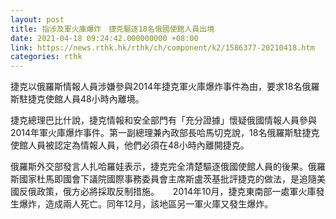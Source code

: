 ```yaml
---
layout: post
title: 指涉及軍火庫爆炸　捷克驅逐18名俄國使館人員出境
date: 2021-04-18 09:24:42.000000000 +08:00
link: https://news.rthk.hk/rthk/ch/component/k2/1586377-20210418.htm
categories: rthk
---
```


捷克以俄羅斯情報人員涉嫌參與2014年捷克軍火庫爆炸事件為由，要求18名俄羅斯駐捷克使館人員48小時內離境。

捷克總理巴比什說，捷克情報和安全部門有「充分證據」懷疑俄國情報人員參與2014年軍火庫爆炸事件。第一副總理兼內政部長哈馬切克說，18名俄羅斯駐捷克使館人員被認定為情報人員，他們必須在48小時內離開捷克。

俄羅斯外交部發言人扎哈羅娃表示，捷克完全清楚驅逐俄國使館人員的後果。俄羅斯國家杜馬即國會下議院國際事務委員會主席斯盧茨基批評捷克的做法，是追隨美國反俄政策，俄方必將採取反制措施。
　
2014年10月，捷克東南部一處軍火庫發生爆炸，造成兩人死亡。同年12月，該地區另一軍火庫又發生爆炸。

